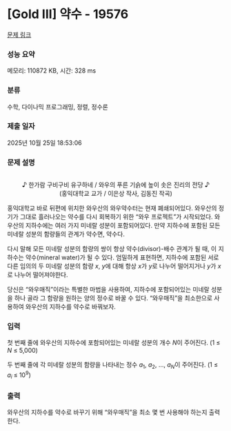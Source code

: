 # [Gold III] 약수 - 19576 

[문제 링크](https://www.acmicpc.net/problem/19576) 

### 성능 요약

메모리: 110872 KB, 시간: 328 ms

### 분류

수학, 다이나믹 프로그래밍, 정렬, 정수론

### 제출 일자

2025년 10월 25일 18:53:06

### 문제 설명

<p style="text-align: center;"><img alt="" src="https://upload.acmicpc.net/df42c885-c32c-4461-bb06-83af823de8c2/-/preview/"></p>

<p style="text-align: center;">♪ 한가람 구비구비 유구하네 / 와우의 푸른 기슭에 높이 솟은 진리의 전당 ♪<br>
(홍익대학교 교가 / 이은상 작사, 김동진 작곡)</p>

<p>홍익대학교 바로 뒤편에 위치한 와우산의 와우약수터는 현재 폐쇄되어있다. 와우산의 정기가 그대로 흘러나오는 약수를 다시 회복하기 위한 “와우 프로젝트”가 시작되었다. 와우산의 지하수에는 여러 가지 미네랄 성분이 포함되어있다. 만약 지하수에 포함된 모든 미네랄 성분의 함량들의 관계가 약수면, 약수다.</p>

<p>다시 말해 모든 미네랄 성분의 함량의 쌍이 항상 약수(divisor)-배수 관계가 될 때, 이 지하수는 약수(mineral water)가 될 수 있다. 엄밀하게 표현하면, 지하수에 포함된 서로 다른 임의의 두 미네랄 성분의 함량 <em>x</em>, <em>y</em>에 대해 항상 <em>x</em>가 <em>y</em>로 나누어 떨어지거나 <em>y</em>가 <em>x</em>로 나누어 떨어져야한다.</p>

<p>당신은 “와우매직”이라는 특별한 마법을 사용하여, 지하수에 포함되어있는 미네랄 성분을 하나 골라 그 함량을 원하는 양의 정수로 바꿀 수 있다. “와우매직”을 최소한으로 사용하여 와우산의 지하수를 약수로 바꿔보자.</p>

### 입력 

 <p>첫 번째 줄에 와우산의 지하수에 포함되어있는 미네랄 성분의 개수 <em>N</em>이 주어진다. (1 ≤ <em>N </em>≤ 5,000)</p>

<p>두 번째 줄에 각 미네랄 성분의 함량을 나타내는 정수 <em>a</em><sub>1</sub>, <em>a</em><sub>2</sub>, …, <em>a<sub>N</sub></em>이 주어진다. (1 ≤ <em>a</em><sub><em>i</em> </sub>≤ 10<sup>9</sup>)</p>

### 출력 

 <p>와우산의 지하수를 약수로 바꾸기 위해 “와우매직”을 최소 몇 번 사용해야 하는지 출력한다.</p>

